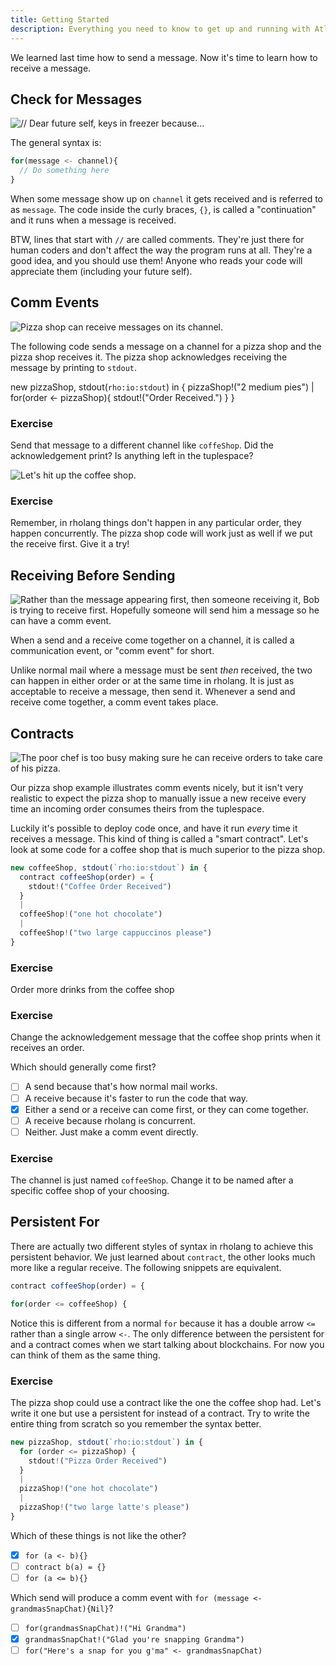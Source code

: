 ```yaml
---
title: Getting Started
description: Everything you need to know to get up and running with Atlaskit
---
```


We learned last time how to send a message. Now it's time to learn how to receive a message.
## Check for Messages

![// Dear future self, keys in freezer because...](./images/receiving-Keys.png)

The general syntax is:

```javascript
for(message <- channel){
  // Do something here
}
```

When some message show up on `channel` it gets received and is referred to as `message`. The code inside the curly braces, `{}`, is called a "continuation" and it runs when a message is received.

BTW, lines that start with `//` are called comments. They're just there for human coders and don't affect the way the program runs at all. They're a good idea, and you should use them! Anyone who reads your code will appreciate them (including your future self).


## Comm Events

![Pizza shop can receive messages on its channel.](./images/receiving-pizza.png)

The following code sends a message on a channel for a pizza shop and the pizza shop receives it. The pizza shop acknowledges receiving the message by printing to `stdout`.

new pizzaShop, stdout(`rho:io:stdout`) in {
  pizzaShop!("2 medium pies")
  |
  for(order <- pizzaShop){
    stdout!("Order Received.")
  }
}


### Exercise
Send that message to a different channel like `coffeShop`. Did the acknowledgement print? Is anything left in the tuplespace?

![Let's hit up the coffee shop.](./images/receiving-coffee.png)

### Exercise
Remember, in rholang things don't happen in any particular order, they happen concurrently. The pizza shop code will work just as well if we put the receive first. Give it a try!


## Receiving Before Sending

![Rather than the message appearing first, then someone receiving it, Bob is trying to receive first. Hopefully someone will send him a message so he can have a comm event.](./images/receiving-lookingForMessages.png)

When a send and a receive come together on a channel, it is called a communication event, or "comm event" for short.

Unlike normal mail where a message must be sent _then_ received, the two can happen in either order or at the same time in rholang. It is just as acceptable to receive a message, then send it. Whenever a send and receive come together, a comm event takes place.


## Contracts

![The poor chef is too busy making sure he can receive orders to take care of his pizza.](./images/receiving-pizzaBurning.png)

Our pizza shop example illustrates comm events nicely, but it isn't very realistic to expect the pizza shop to manually issue a new receive every time an incoming order consumes theirs from the tuplespace.

Luckily it's possible to deploy code once, and have it run _every_ time it receives a message. This kind of thing is called a "smart contract". Let's look at some code for a coffee shop that is much superior to the pizza shop.

```javascript
new coffeeShop, stdout(`rho:io:stdout`) in {
  contract coffeeShop(order) = {
    stdout!("Coffee Order Received")
  }
  |
  coffeeShop!("one hot chocolate")
  |
  coffeeShop!("two large cappuccinos please")
}
```

### Exercise
Order more drinks from the coffee shop

### Exercise
Change the acknowledgement message that the coffee shop prints when it receives an order.

Which should generally come first?
- [ ] A send because that's how normal mail works.
- [ ] A receive because it's faster to run the code that way.
- [x] Either a send or a receive can come first, or they can come together.
- [ ] A receive because rholang is concurrent.
- [ ] Neither. Just make a comm event directly.

### Exercise
The channel is just named `coffeeShop`. Change it to be named after a specific coffee shop of your choosing.


## Persistent For
There are actually two different styles of syntax in rholang to achieve this persistent behavior. We just learned about `contract`, the other looks much more like a regular receive. The following snippets are equivalent.

```javascript
contract coffeeShop(order) = {
```

```javascript
for(order <= coffeeShop) {
```
Notice this is different from a normal `for` because it has a double arrow `<=` rather than a single arrow `<-`. The only difference between the persistent for and a contract comes when we start talking about blockchains. For now you can think of them as the same thing.

### Exercise
The pizza shop could use a contract like the one the coffee shop had. Let's write it one but use a persistent for instead of a contract. Try to write the entire thing from scratch so you remember the syntax better.

```javascript
new pizzaShop, stdout(`rho:io:stdout`) in {
  for (order <= pizzaShop) {
    stdout!("Pizza Order Received")
  }
  |
  pizzaShop!("one hot chocolate")
  |
  pizzaShop!("two large latte's please")
}
```


Which of these things is not like the other?
- [x] `for (a <- b){}`
- [ ] `contract b(a) = {}`
- [ ] `for (a <= b){}`

Which send will produce a comm event with `for (message <- grandmasSnapChat){Nil}`?
- [ ] `for(grandmasSnapChat)!("Hi Grandma")`
- [x] `grandmasSnapChat!("Glad you're snapping Grandma")`
- [ ] `for("Here's a snap for you g'ma" <- grandmasSnapChat)`
